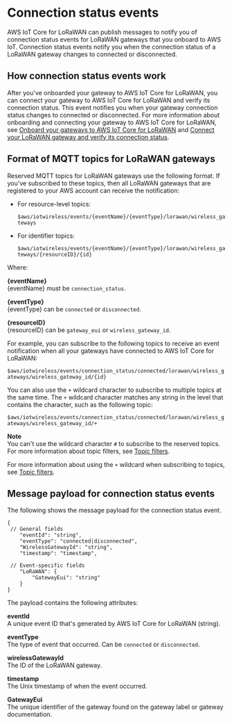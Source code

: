 # Connection status events<a name="iot-lorawan-gateway-events"></a>

AWS IoT Core for LoRaWAN can publish messages to notify you of connection status events for LoRaWAN gateways that you onboard to AWS IoT\. Connection status events notify you when the connection status of a LoRaWAN gateway changes to connected or disconnected\.

## How connection status events work<a name="iot-lorawan-gateway-events-work"></a>

After you've onboarded your gateway to AWS IoT Core for LoRaWAN, you can connect your gateway to AWS IoT Core for LoRaWAN and verify its connection status\. This event notifies you when your gateway connection status changes to connected or disconnected\. For more information about onboarding and connecting your gateway to AWS IoT Core for LoRaWAN, see [Onboard your gateways to AWS IoT Core for LoRaWAN](connect-iot-lorawan-onboard-gateways.md) and [Connect your LoRaWAN gateway and verify its connection status](connect-iot-lorawan-gateway-connection-status.md)\.

## Format of MQTT topics for LoRaWAN gateways<a name="connect-iot-lorawan-gateway-message-format"></a>

Reserved MQTT topics for LoRaWAN gateways use the following format\. If you've subscribed to these topics, then all LoRaWAN gateways that are registered to your AWS account can receive the notification:
+ For resource\-level topics:

  `$aws/iotwireless/events/{eventName}/{eventType}/lorawan/wireless_gateways`
+ For identifier topics:

  `$aws/iotwireless/events/{eventName}/{eventType}/lorawan/wireless_gateways/{resourceID}/{id}`

Where:

**\{eventName\}**  
\{eventName\} must be `connection_status`\.

**\{eventType\}**  
\{eventType\} can be `connected` or `disconnected`\.

**\{resourceID\}**  
\{resourceID\} can be `gateway_eui` or `wireless_gateway_id`\.

For example, you can subscribe to the following topics to receive an event notification when all your gateways have connected to AWS IoT Core for LoRaWAN:

`$aws/iotwireless/events/connection_status/connected/lorawan/wireless_gateways/wireless_gateway_id/{id}`

You can also use the `+` wildcard character to subscribe to multiple topics at the same time\. The `+` wildcard character matches any string in the level that contains the character, such as the following topic:

`$aws/iotwireless/events/connection_status/connected/lorawan/wireless_gateways/wireless_gateway_id/+`

**Note**  
You can't use the wildcard character `#` to subscribe to the reserved topics\. For more information about topic filters, see [Topic filters](topics.md#topicfilters)\.

For more information about using the `+` wildcard when subscribing to topics, see [Topic filters](topics.md#topicfilters)\.

## Message payload for connection status events<a name="iot-lorawan-gateway-payload"></a>

The following shows the message payload for the connection status event\.

```
{
 // General fields
    "eventId": "string", 
    "eventType": "connected|disconnected",
    "WirelessGatewayId": "string",
    "timestamp": "timestamp",
 
 // Event-specific fields
    "LoRaWAN": {
        "GatewayEui": "string"        
    }
}
```

The payload contains the following attributes:

**eventId**  
A unique event ID that's generated by AWS IoT Core for LoRaWAN \(string\)\.

**eventType**  
The type of event that occurred\. Can be `connected` or `disconnected`\.

**wirelessGatewayId**  
The ID of the LoRaWAN gateway\.

**timestamp**  
The Unix timestamp of when the event occurred\.

**GatewayEui**  
The unique identifier of the gateway found on the gateway label or gateway documentation\.